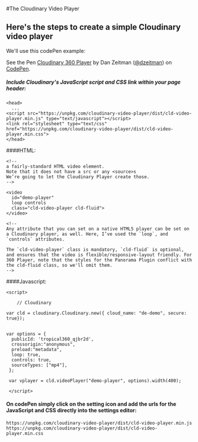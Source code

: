 #The Cloudinary Video Player

## Here's the steps to create a simple Cloudinary video player
 
We'll use this codePen example:

<p data-height="565" data-theme-id="0" data-slug-hash="bLrwyz" data-default-tab="html,result" data-user="dzeitman" data-embed-version="2" data-pen-title="Cloudinary 360 Player - Part1" class="codepen">See the Pen <a href="https://codepen.io/dzeitman/pen/bLrwyz/">Cloudinary 360 Player</a> by Dan Zeitman (<a href="https://codepen.io/dzeitman">@dzeitman</a>) on <a href="https://codepen.io">CodePen</a>.</p>
<script async src="https://production-assets.codepen.io/assets/embed/ei.js"></script>


##### Include Cloudinary's JavaScript script and CSS link within your page header:

```
<head>
  ...
<script src="https://unpkg.com/cloudinary-video-player/dist/cld-video-player.min.js" type="text/javascript"></script>
<link rel="stylesheet" type="text/css" href="https://unpkg.com/cloudinary-video-player/dist/cld-video-player.min.css">
</head>
```

####HTML:
```
<!-- 
a fairly-standard HTML video element. 
Note that it does not have a src or any <source>s 
We’re going to let the Cloudinary Player create those. 
-->

<video
  id="demo-player"
  loop controls
  class="cld-video-player cld-fluid">
</video>

<!--
Any attribute that you can set on a native HTML5 player can be set on a Cloudinary player, as well. Here, I’ve used the `loop`, and `controls` attributes.

The `cld-video-player` class is mandatory, `cld-fluid` is optional, and ensures that the video is flexible/responsive-layout friendly. For 360 Player, note that the styles for the Panorama Plugin conflict with the cld-fluid class, so we'll omit them.
-->

```
####Javascript:
```
<script> 

	// Cloudinary

var cld = cloudinary.Cloudinary.new({ cloud_name: "de-demo", secure: true});
 

var options = {
  publicId: 'tropical360_qjbr2d',
  crossorigin:"anonymous",
  preload:"metadata",
  loop: true,
  controls: true,
  sourceTypes: ["mp4"],
 };

 var vplayer = cld.videoPlayer("demo-player", options).width(400);

 </script> 
```


#### On codePen simply click on the setting icon and add the urls for the JavaScript and CSS directly into the settings editor:

```
https://unpkg.com/cloudinary-video-player/dist/cld-video-player.min.js
https://unpkg.com/cloudinary-video-player/dist/cld-video-player.min.css

```

